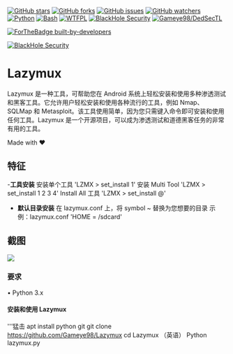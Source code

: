 [![GitHub stars](https://img.shields.io/github/stars/Gameye98/Lazymux.svg)](https://github.com/Gameye98/Lazymux/stargazers)
[![GitHub forks](https://img.shields.io/github/forks/Gameye98/Lazymux.svg)](https://github.com/Gameye98/Lazymux/network/members)
[![GitHub issues](https://img.shields.io/github/issues/Gameye98/Lazymux.svg)](https://github.com/Gameye98/Lazymux/issues)
[![GitHub watchers](https://img.shields.io/github/watchers/Gameye98/Lazymux.svg)](https://github.com/Gameye98/Lazymux/watchers)
[![Python](https://img.shields.io/badge/language-Python%203-blue.svg)](https://www.python.org)
[![Bash](https://img.shields.io/badge/language-Bash-blue.svg)](https://www.gnu.org/software/bash/)
[![WTFPL](https://img.shields.io/badge/license-WTFPL-red.svg)](http://www.wtfpl.net/)
[![BlackHole Security](https://img.shields.io/badge/team-BlackHole%20Security-ocean.svg)](https://github.com/BlackHoleSecurity)
[![Gameye98/DedSecTL](https://img.shields.io/badge/author-Gameye98/DedSecTL-red.svg)](https://github.com/Gameye98)

[![ForTheBadge built-by-developers](http://ForTheBadge.com/images/badges/built-by-developers.svg)](https://github.com/Gameye98)  

[![BlackHole Security](core/gitbhs.svg)](https://github.com/BlackHoleSecurity)

# Lazymux
Lazymux 是一种工具，可帮助您在 Android 系统上轻松安装和使用多种渗透测试和黑客工具。它允许用户轻松安装和使用各种流行的工具，例如 Nmap、SQLMap 和 Metasploit。该工具使用简单，因为您只需键入命令即可安装和使用任何工具。Lazymux 是一个开源项目，可以成为渗透测试和道德黑客任务的非常有用的工具。

Made with ❤️

## 特征
-**工具安装** 
安装单个工具 
'LZMX > set_install 1' 
安装 Multi Tool 
'LZMX > set_install 1 2 3 4' 
Install All 工具 
'LZMX > set_install @' 
- **默认目录安装**
在 lazymux.conf 上，将 symbol ~ 替换为您想要的目录 
示例：lazymux.conf 
'HOME = /sdcard'


## 截图
<img src=“core/lazymux_4.png”>

### 要求
• Python 3.x

#### 安装和使用 Lazymux
'''猛击
apt install python git
git clone https://github.com/Gameye98/Lazymux
cd Lazymux （英语）
Python lazymux.py
```